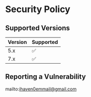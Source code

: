 # Security Policy

## Supported Versions

| Version | Supported          |
| ------- | ------------------ |
|   5.x   | :white_check_mark: |
|   7.x   | :white_check_mark: |

## Reporting a Vulnerability

mailto:ihaven0emmail@gmail.com

